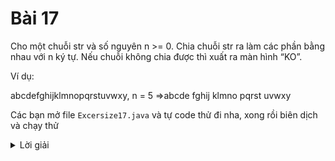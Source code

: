 # Bài 17
Cho một chuỗi str và số nguyên n >= 0. Chia chuỗi str ra làm các phần bằng nhau với n ký tự. Nếu chuỗi không chia được thì xuất ra màn hình “KO”.

Ví dụ:

abcdefghijklmnopqrstuvwxy, n = 5 =>abcde fghij klmno pqrst uvwxy


Các bạn mở file `Excersize17.java` và tự code thử đi nha, xong rồi biên dịch và chạy thử

<details>
    <summary>Lời giải</summary>
    ```

        public class Excersize17 {
            static void splitString(String str1, int n) {
                int str_size = str1.length();
                int part_size;
                if (str_size % n != 0) {
                    System.out.println("KO");
                    return;
                } else {
                    System.out.println("The given string is: " + str1);
                    System.out.println("The string divided into " + n + " parts and they are: ");
                    part_size = str_size / n;
                    for (int i = 0; i < str_size; i++) {
                        if (i % part_size == 0) System.out.println();
                        System.out.print(str1.charAt(i));
                    }
                }
            }
            public static void main(String[] args) {
                String str1 = "abcdefghijklmnopqrstuvwxy";
                int split_number = 5;
                splitString(str1, split_number);
            }

        }

    ```
</details>